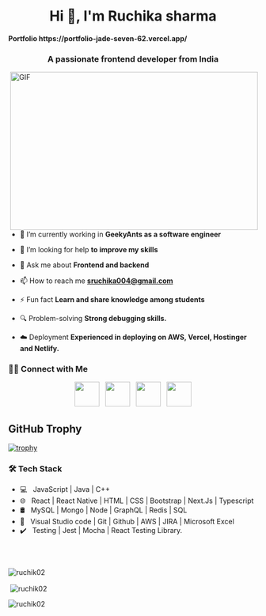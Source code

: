 <h1 align="center">Hi 👋, I'm Ruchika sharma</h1>
<h4>Portfolio https://portfolio-jade-seven-62.vercel.app/</h4>
<h3 align="center">A passionate frontend developer from India</h3>


<img align="right" alt="GIF" src="https://cdn.dribbble.com/users/3960415/screenshots/8995365/media/b0b5dddc53e15f8eb666502c9c3cb5d4.gif" width="500" height="320" style="max-width:100%;">

- 🌱 I’m currently working in **GeekyAnts as a software engineer**

- 🤝 I’m looking for help **to improve my skills**

- 💬 Ask me about **Frontend and backend**

- 📫 How to reach me **sruchika004@gmail.com**

- ⚡ Fun fact **Learn and share knowledge among students**
- 🔍 Problem-solving **Strong debugging skills.**
- ☁️ Deployment **Experienced in deploying on AWS, Vercel, Hostinger and Netlify.**

<h3> 🤝🏻 Connect with Me </h3>

<p align="center">
<a href="https://twitter.com/RuchikaRuchikas" target="_blank" rel="noopener noreferrer"><img src="https://img.icons8.com/plasticine/100/000000/twitter.png" width="50" /></a>  
&nbsp; <a href="https://www.instagram.com/" target="_blank" rel="noopener noreferrer"><img src="https://img.icons8.com/plasticine/100/000000/instagram-new.png" width="50" /></a>  
&nbsp; <a href="https://www.linkedin.com/in/er-ruchika-sharma/" target="_blank" rel="noopener noreferrer"><img src="https://img.icons8.com/plasticine/100/000000/linkedin.png" width="50" /></a>
&nbsp; <a href="mailto:sruchika004@gmail.com" target="_blank" rel="noopener noreferrer"><img src="https://img.icons8.com/plasticine/100/000000/gmail.png"  width="50" /></a>
</p>


<h2>GitHub Trophy</h2>

[![trophy](https://github-profile-trophy.vercel.app/?username=ruchik02)](https://github.com/ryo-ma/github-profile-trophy)

<h3>🛠 Tech Stack</h3>

- 💻 &nbsp; JavaScript | Java | C++ 
- 🌐 &nbsp; React | React Native | HTML | CSS | Bootstrap | Next.Js | Typescript
- 🛢 &nbsp; MySQL | Mongo | Node | GraphQL | Redis | SQL
- 🔧 &nbsp; Visual Studio code | Git | Github | AWS | JIRA | Microsoft Excel
-  ✔️ &nbsp; Testing | Jest | Mocha | React Testing Library.

<br>

<br>

<p>&nbsp;<img align="left" src="https://github-readme-stats.vercel.app/api/top-langs?username=ruchik02&show_icons=true&locale=en&layout=compact" alt="ruchik02" /></p>

<p>&nbsp;<img align="center" src="https://github-readme-stats.vercel.app/api?username=ruchik02&show_icons=true&locale=en" alt="ruchik02" /></p>

<p><img align="center" src="https://github-readme-streak-stats.herokuapp.com/?user=ruchik02&" alt="ruchik02" /></p>
